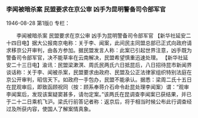 ### 李闻被暗杀案  民盟要求在京公审  凶手为昆明警备司令部军官

1946-08-28
第1版()
专栏：

　　李闻被暗杀案
    民盟要求在京公审
    凶手为昆明警备司令部军官
    【新华社延安二十四日电】据大公报南京电称：关于李、闻案，此间民主同盟总部已正式向政府请求移京公开审判，由各方参加。据民盟发言人称：此案已引起世界注意，凶手既为警备司令部军官，决不能草率在云南解决，民盟希望慎重迅速处理。
    【新华社延安二十三日电】渝讯：民盟梁漱溟、周氏民两氏六日抵昆后，八日招待昆市新闻界谈话称：关于李、闻被杀案，民盟要求由政府、民盟及公正法律家组织特别法庭在京公开审判，昭信天下。如政府一手包办，民盟不能承认。据悉：梁周二氏十五日在昆观审后，即致函顾祝同（按：顾系奉蒋介石命令赴昆处理李闻案）谓：“观审李闻案后，发现该案疑窦甚多，请勿定案。”该两氏在昆调查李闻案已获结果，并已于二十二日乘机飞沪。梁氏行前答记者称：返京后，将于相当时候公布此行调查经过及所获内容，使国人了解案情真象。
